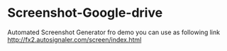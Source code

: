 # Screenshot-Google-drive
Automated Screenshot Generator
fro demo you can use as following link 
http://fx2.autosignaler.com/screen/index.html
